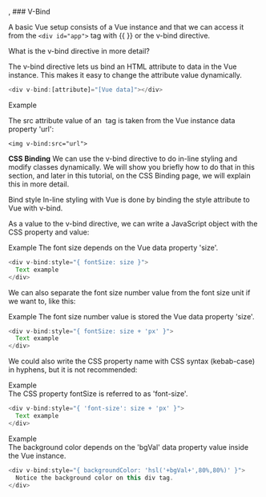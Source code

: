 , ### V-Bind


A basic Vue setup consists of a Vue instance and that we can access it from the ```<div id="app">``` tag with {{ }} or the v-bind directive.

What is the v-bind directive in more detail? 

The v-bind directive lets us bind an HTML attribute to data in the Vue instance. This makes it easy to change the attribute value dynamically.

```js
<div v-bind:[attribute]="[Vue data]"></div>
```
Example

The src attribute value of an <img> tag is taken from the Vue instance data property 'url':
```
<img v-bind:src="url">
```

**CSS Binding**
We can use the v-bind directive to do in-line styling and modify classes dynamically. We will show you briefly how to do that in this section, and later in this tutorial, on the CSS Binding page, we will explain this in more detail.

Bind style
In-line styling with Vue is done by binding the style attribute to Vue with v-bind.

As a value to the v-bind directive, we can write a JavaScript object with the CSS property and value:

Example
The font size depends on the Vue data property 'size'.

```js
<div v-bind:style="{ fontSize: size }">
  Text example
</div>
```

We can also separate the font size number value from the font size unit if we want to, like this:

Example
The font size number value is stored the Vue data property 'size'.

```js
<div v-bind:style="{ fontSize: size + 'px' }">
  Text example
</div>
```

We could also write the CSS property name with CSS syntax (kebab-case) in hyphens, but it is not recommended:

Example<br>
The CSS property fontSize is referred to as 'font-size'.

```js
<div v-bind:style="{ 'font-size': size + 'px' }">
  Text example
</div>
```

Example<br>
The background color depends on the 'bgVal' data property value inside the Vue instance.


```js
<div v-bind:style="{ backgroundColor: 'hsl('+bgVal+',80%,80%)' }">
  Notice the background color on this div tag.
</div>
```
